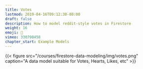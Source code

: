 ```yaml
---
title: Votes 
lastmod: 2019-04-16T09:12:30-08:00
draft: false
description: How to model reddit-style votes in Firestore
weight: 16
emoji: 🎁
vimeo: 330798458
chapter_start: Example Models
---
```

{{< figure src="/courses/firestore-data-modeling/img/votes.png" caption="A data model suitable for Votes, Hearts, Likes, etc" >}}